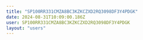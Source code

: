 ```yaml
---
title: "SP100RR331CMZA8BC3KZKCZXD2RQ3098DF3Y4PDGK"
date: 2024-08-31T10:09:00.186Z
user: SP100RR331CMZA8BC3KZKCZXD2RQ3098DF3Y4PDGK
layout: "users"
---
```

    